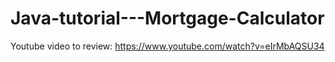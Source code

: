 # Java-tutorial---Mortgage-Calculator
Youtube video to review:
https://www.youtube.com/watch?v=eIrMbAQSU34
